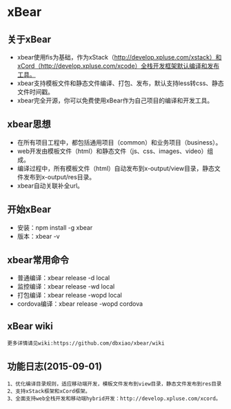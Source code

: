 # xBear

## 关于xBear

* xbear使用fis为基础，作为xStack（http://develop.xpluse.com/xstack）和xCord（http://develop.xpluse.com/xcode）全栈开发框架默认编译和发布工具。
* xbear支持模板文件和静态文件编译、打包、发布，默认支持less转css、静态文件时间戳。
* xbear完全开源，你可以免费使用xBear作为自己项目的编译和开发工具。

## xbear思想

* 在所有项目工程中，都包括通用项目（common）和业务项目（business）。
* web开发由模板文件（html）和静态文件（js、css、images、video）组成。
* 编译过程中，所有模板文件（html）自动发布到x-output/view目录，静态文件发布到x-output/res目录。
* xbear自动关联补全url。

## 开始xBear

* 安装：npm install -g xbear
* 版本：xbear -v

## xbear常用命令

* 普通编译：xbear release -d local
* 监控编译：xbear release -wd local
* 打包编译：xbear release -wopd local
* cordova编译：xbear release -wopd cordova


## xBear wiki

	更多详情请见wiki:https://github.com/dbxiao/xbear/wiki


## 功能日志(2015-09-01)

	1、优化编译目录规则，适应移动端开发，模板文件发布到view目录，静态文件发布到res目录
	2、支持xStack框架和xCord框架。
	3、全面支持web全栈开发和移动端hybrid开发：http://develop.xpluse.com/xcord。